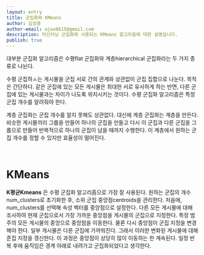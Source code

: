 ```yaml
---
layout: entry
title: 군집화와 KMeans
author: 김성중
author-email: ajax0615@gmail.com
description: 머신러닝 군집화에 사용되는 KMeans 알고리즘에 대한 설명입니다.
publish: true
---
```


대부분 군집화 알고리즘은 수평flat 군집화와 계층hierarchical 군집화라는 두 가지 종류로 나뉜다.

수평 군집하ㅗ는 게시물을 군집 서로 간의 관계와 상관없이 군집 집합으로 나눈다. 목적은 간단하다. 같은 군집에 있는 모든 게시물은 최대한 서로 유사하게 하는 반면, 다른 군집에 있는 게시물과는 차이가 나도록 위치시키는 것이다. 수평 군집화 알고리즘은 특정 군집 개수를 알려줘야 한다.

계층 군집화는 군집 개수를 알지 못해도 상관없다. 대신에 계층 군집화는 계층을 만든다. 비슷한 게시물끼리 그룹을 만들어 하나의 군집을 만들고 다시 이 군집과 다른 군집을 그룹으로 만들어 반복적으로 하나의 군집이 남을 때까지 수행한다. 이 계층에서 원하는 군집 개수를 정할 수 있지만 효율성이 떨어진다.

<br>

# KMeans

**K평균Kmeans** 은 수평 군집화 알고리즘으로 가장 잘 사용된다. 원하는 군집의 개수 num_clusters로 초기화한 후, 소위 군집 중앙점centroids을 관리한다. 처음에, num_clusters를 선택해 속성 벡터를 중앙점으로 설정한다. 다른 모든 게시물에 대해 조사하여 현재 군집으로서 가장 가까운 중앙점을 게시물의 군집으로 지정한다. 특정 범주의 모든 게시물의 중앙으로 중앙점을 이동한다. 물론 다시 중앙점이 군집 지정을 변경해야 한다. 일부 게시물은 다른 군집에 가까워진다. 그래서 이러한 변화된 게시물에 대해 준집 지정을 갱신한다. 이 과정은 중앙점이 상당히 많이 이동하는 한 계속된다. 일정 반복 후에 움직임은 경계 아래로 내려가고 군집화되었다고 생각한다.
